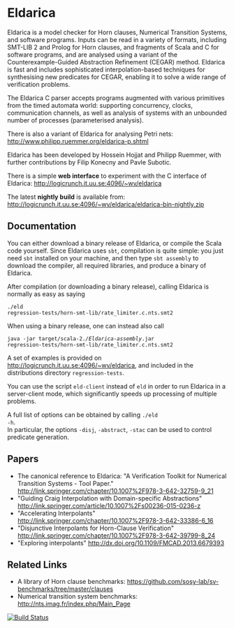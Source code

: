 Eldarica
========

Eldarica is a model checker for Horn clauses, Numerical Transition
Systems, and software programs. Inputs can be read in a variety of
formats, including SMT-LIB 2 and Prolog for Horn clauses, and fragments of
Scala and C for software programs, and are analysed using a variant of the
Counterexample-Guided Abstraction
Refinement (CEGAR) method. Eldarica is fast and includes sophisticated
interpolation-based techniques for synthesising new predicates for
CEGAR, enabling it to solve a wide range of verification problems.

The Eldarica C parser accepts programs augmented with various primitives
from the timed automata world: supporting concurrency, clocks, communication
channels, as well as analysis of systems with an unbounded number of
processes (parameterised analysis).

There is also a variant of Eldarica for analysing Petri nets: http://www.philipp.ruemmer.org/eldarica-p.shtml

Eldarica has been developed by Hossein Hojjat and Philipp Ruemmer,
with further contributions by Filip Konecny and Pavle Subotic.

There is a simple **web interface** to experiment with the C interface
of Eldarica:
http://logicrunch.it.uu.se:4096/~wv/eldarica

The latest **nightly build** is available from: http://logicrunch.it.uu.se:4096/~wv/eldarica/eldarica-bin-nightly.zip

Documentation
-------------

You can either download a binary release of Eldarica, or compile the Scala
code yourself. Since Eldarica uses <code>sbt</code>, compilation is quite
simple: you just need <code>sbt</code> installed on your machine,
and then type <code>sbt assembly</code> to download the compiler, all
required libraries, and produce a binary of Eldarica.

After compilation (or downloading a binary release), calling Eldarica
is normally as easy as saying

  <code>./eld regression-tests/horn-smt-lib/rate_limiter.c.nts.smt2</code>

When using a binary release, one can instead also call

  <code>java -jar target/scala-2.*/Eldarica-assembly*.jar regression-tests/horn-smt-lib/rate_limiter.c.nts.smt2</code>

A set of examples is provided on http://logicrunch.it.uu.se:4096/~wv/eldarica, and included
in the distributions directory <code>regression-tests</code>.

You can use the script <code>eld-client</code> instead of
<code>eld</code> in order to run Eldarica in a server-client mode,
which significantly speeds up processing of multiple problems.

A full list of options can be obtained by calling <code>./eld
-h</code>.<br> In particular, the options <code>-disj</code>,
<code>-abstract</code>, <code>-stac</code> can be used to control
predicate generation.

Papers
------

* The canonical reference to Eldarica:
  "A Verification Toolkit for Numerical Transition Systems - Tool Paper."
  http://link.springer.com/chapter/10.1007%2F978-3-642-32759-9_21
* "Guiding Craig Interpolation with Domain-specific Abstractions"
  http://link.springer.com/article/10.1007%2Fs00236-015-0236-z
* "Accelerating Interpolants"
  http://link.springer.com/chapter/10.1007%2F978-3-642-33386-6_16
* "Disjunctive Interpolants for Horn-Clause Verification"
  http://link.springer.com/chapter/10.1007%2F978-3-642-39799-8_24
* "Exploring interpolants"
  http://dx.doi.org/10.1109/FMCAD.2013.6679393

Related Links
-------------

* A library of Horn clause benchmarks:
  https://github.com/sosy-lab/sv-benchmarks/tree/master/clauses
* Numerical transition system benchmarks:
  http://nts.imag.fr/index.php/Main_Page

[![Build Status](https://travis-ci.org/uuverifiers/eldarica.svg?branch=master)](https://travis-ci.org/uuverifiers/eldarica)
